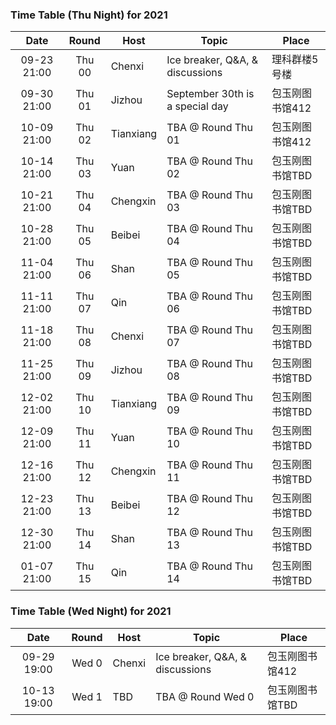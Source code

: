 ### Time Table (Thu Night) for 2021
| Date        | Round  | Host      | Topic                           | Place          |
|:-----------:|:------:|-----------|---------------------------------|----------------|
| 09-23 21:00 | Thu 00 | Chenxi    | Ice breaker, Q&A, & discussions | 理科群楼5号楼   |
| 09-30 21:00 | Thu 01 | Jizhou    | September 30th is a special day | 包玉刚图书馆412 |
| 10-09 21:00 | Thu 02 | Tianxiang | TBA @ Round Thu 01              | 包玉刚图书馆412 |
| 10-14 21:00 | Thu 03 | Yuan      | TBA @ Round Thu 02              | 包玉刚图书馆TBD |
| 10-21 21:00 | Thu 04 | Chengxin  | TBA @ Round Thu 03              | 包玉刚图书馆TBD |
| 10-28 21:00 | Thu 05 | Beibei    | TBA @ Round Thu 04              | 包玉刚图书馆TBD |
| 11-04 21:00 | Thu 06 | Shan      | TBA @ Round Thu 05              | 包玉刚图书馆TBD |
| 11-11 21:00 | Thu 07 | Qin       | TBA @ Round Thu 06              | 包玉刚图书馆TBD |
| 11-18 21:00 | Thu 08 | Chenxi    | TBA @ Round Thu 07              | 包玉刚图书馆TBD |
| 11-25 21:00 | Thu 09 | Jizhou    | TBA @ Round Thu 08              | 包玉刚图书馆TBD |
| 12-02 21:00 | Thu 10 | Tianxiang | TBA @ Round Thu 09              | 包玉刚图书馆TBD |
| 12-09 21:00 | Thu 11 | Yuan      | TBA @ Round Thu 10              | 包玉刚图书馆TBD |
| 12-16 21:00 | Thu 12 | Chengxin  | TBA @ Round Thu 11              | 包玉刚图书馆TBD |
| 12-23 21:00 | Thu 13 | Beibei    | TBA @ Round Thu 12              | 包玉刚图书馆TBD |
| 12-30 21:00 | Thu 14 | Shan      | TBA @ Round Thu 13              | 包玉刚图书馆TBD |
| 01-07 21:00 | Thu 15 | Qin       | TBA @ Round Thu 14              | 包玉刚图书馆TBD |

### Time Table (Wed Night) for 2021
| Date        | Round | Host      | Topic                           | Place          |
|:-----------:|:-----:|-----------|---------------------------------|----------------|
| 09-29 19:00 | Wed 0 | Chenxi    | Ice breaker, Q&A, & discussions | 包玉刚图书馆412 |
| 10-13 19:00 | Wed 1 | TBD       | TBA @ Round Wed 0               | 包玉刚图书馆TBD |
